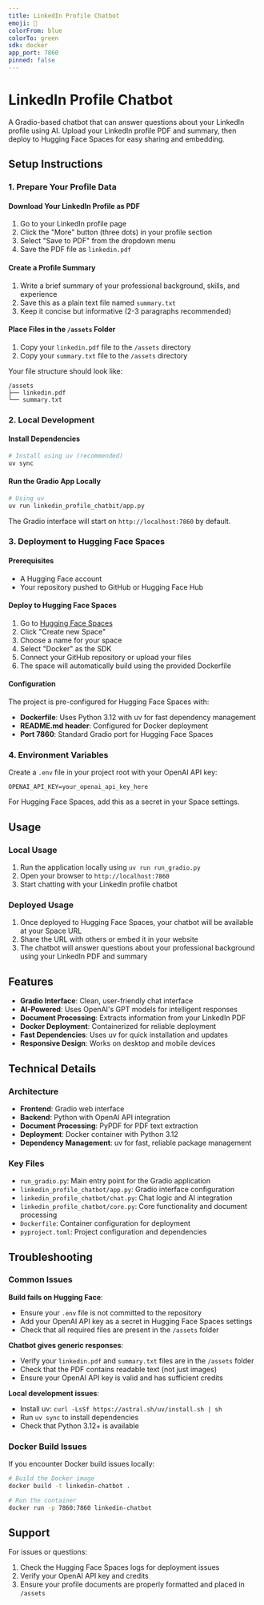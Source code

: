```yaml
---
title: LinkedIn Profile Chatbot
emoji: 💼
colorFrom: blue
colorTo: green
sdk: docker
app_port: 7860
pinned: false
---
```

# LinkedIn Profile Chatbot

A Gradio-based chatbot that can answer questions about your LinkedIn profile using AI. Upload your LinkedIn profile PDF and summary, then deploy to Hugging Face Spaces for easy sharing and embedding.

## Setup Instructions

### 1. Prepare Your Profile Data

#### Download Your LinkedIn Profile as PDF
1. Go to your LinkedIn profile page
2. Click the "More" button (three dots) in your profile section
3. Select "Save to PDF" from the dropdown menu
4. Save the PDF file as `linkedin.pdf`

#### Create a Profile Summary
1. Write a brief summary of your professional background, skills, and experience
2. Save this as a plain text file named `summary.txt`
3. Keep it concise but informative (2-3 paragraphs recommended)

#### Place Files in the `/assets` Folder
1. Copy your `linkedin.pdf` file to the `/assets` directory
2. Copy your `summary.txt` file to the `/assets` directory

Your file structure should look like:
```
/assets
├── linkedin.pdf
└── summary.txt
```

### 2. Local Development

#### Install Dependencies
```bash
# Install using uv (recommended)
uv sync
```

#### Run the Gradio App Locally
```bash
# Using uv
uv run linkedin_profile_chatbit/app.py
```

The Gradio interface will start on `http://localhost:7860` by default.

### 3. Deployment to Hugging Face Spaces

#### Prerequisites
- A Hugging Face account
- Your repository pushed to GitHub or Hugging Face Hub

#### Deploy to Hugging Face Spaces
1. Go to [Hugging Face Spaces](https://huggingface.co/spaces)
2. Click "Create new Space"
3. Choose a name for your space
4. Select "Docker" as the SDK
5. Connect your GitHub repository or upload your files
6. The space will automatically build using the provided Dockerfile

#### Configuration
The project is pre-configured for Hugging Face Spaces with:
- **Dockerfile**: Uses Python 3.12 with uv for fast dependency management
- **README.md header**: Configured for Docker deployment
- **Port 7860**: Standard Gradio port for Hugging Face Spaces

### 4. Environment Variables

Create a `.env` file in your project root with your OpenAI API key:

```env
OPENAI_API_KEY=your_openai_api_key_here
```

For Hugging Face Spaces, add this as a secret in your Space settings.

## Usage

### Local Usage
1. Run the application locally using `uv run run_gradio.py`
2. Open your browser to `http://localhost:7860`
3. Start chatting with your LinkedIn profile chatbot

### Deployed Usage
1. Once deployed to Hugging Face Spaces, your chatbot will be available at your Space URL
2. Share the URL with others or embed it in your website
3. The chatbot will answer questions about your professional background using your LinkedIn PDF and summary

## Features

- **Gradio Interface**: Clean, user-friendly chat interface
- **AI-Powered**: Uses OpenAI's GPT models for intelligent responses
- **Document Processing**: Extracts information from your LinkedIn PDF
- **Docker Deployment**: Containerized for reliable deployment
- **Fast Dependencies**: Uses uv for quick installation and updates
- **Responsive Design**: Works on desktop and mobile devices

## Technical Details

### Architecture
- **Frontend**: Gradio web interface
- **Backend**: Python with OpenAI API integration
- **Document Processing**: PyPDF for PDF text extraction
- **Deployment**: Docker container with Python 3.12
- **Dependency Management**: uv for fast, reliable package management

### Key Files
- `run_gradio.py`: Main entry point for the Gradio application
- `linkedin_profile_chatbot/app.py`: Gradio interface configuration
- `linkedin_profile_chatbot/chat.py`: Chat logic and AI integration
- `linkedin_profile_chatbot/core.py`: Core functionality and document processing
- `Dockerfile`: Container configuration for deployment
- `pyproject.toml`: Project configuration and dependencies

## Troubleshooting

### Common Issues

**Build fails on Hugging Face**: 
- Ensure your `.env` file is not committed to the repository
- Add your OpenAI API key as a secret in Hugging Face Spaces settings
- Check that all required files are present in the `/assets` folder

**Chatbot gives generic responses**: 
- Verify your `linkedin.pdf` and `summary.txt` files are in the `/assets` folder
- Check that the PDF contains readable text (not just images)
- Ensure your OpenAI API key is valid and has sufficient credits

**Local development issues**:
- Install uv: `curl -LsSf https://astral.sh/uv/install.sh | sh`
- Run `uv sync` to install dependencies
- Check that Python 3.12+ is available

### Docker Build Issues
If you encounter Docker build issues locally:
```bash
# Build the Docker image
docker build -t linkedin-chatbot .

# Run the container
docker run -p 7860:7860 linkedin-chatbot
```

## Support

For issues or questions:
1. Check the Hugging Face Spaces logs for deployment issues
2. Verify your OpenAI API key and credits
3. Ensure your profile documents are properly formatted and placed in `/assets`

